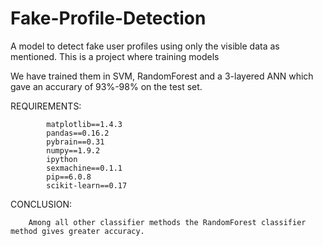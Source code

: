 # Fake-Profile-Detection

A model to detect fake user profiles using only the visible data as mentioned.
This is a project where training models

We have trained them in SVM, RandomForest and a 3-layered ANN which gave an accurary of 93%-98% on the test set.


REQUIREMENTS:

            matplotlib==1.4.3
            pandas==0.16.2
            pybrain==0.31
            numpy==1.9.2
            ipython
            sexmachine==0.1.1
            pip==6.0.8
            scikit-learn==0.17

CONCLUSION:
      
        Among all other classifier methods the RandomForest classifier method gives greater accuracy.

